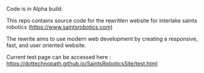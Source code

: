 Code is in Alpha build.

This repo contains source code for the rewritten website for interlake saints robotics (https://www.saintsrobotics.com)

The rewrite aims to use modern web development by creating a responsive, fast, and user oriented website.

Current test page can be accessed here :
https://dottechnopath.github.io/SaintsRoboticsSite/test.html
